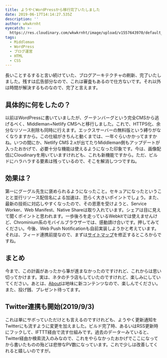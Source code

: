 ```yaml
---
title: ようやくWordPressから移行完了いたしました
date: 2019-06-17T14:14:27.535Z
description: ''
author: wkwkrnht
eyecatch: >-
  https://res.cloudinary.com/wkwkrnht/image/upload/v1557643970/default_lpkcun.jpg
tags:
  - Middleman
  - WordPress
  - ブログ運営
  - HTML
  - CSS
---
```

長いことするすると言い続けていた、ブログアーキテクチャの刷新、完了いたしました。残すは広告部分なので、これは審査もあるので仕方ないです。それ以外は時間が解決するものなので、完了と言えます。

## 具体的に何をしたの？

以前はWordPressに書いていましたが、グーテンバーグという完全CMSから逃げるべく、Middleman+Netlify CMSへと移行しました。これで、HTTPS化、余分なリソース削除も同時に行えます。エックスサーバーの無料版という縛りがなくなりますから。この仕組がきちんと動くまでは、一年ぐらいかかってますかね。いつの間にか、Netlify CMS 2.xが出てたりMiddleman側もアップデートが入ったおかげで、必要十分な機能は使えるようになった印象です。今は、画像配信にCloudinaryを用いていますけれども、これも新機能ですから。ただ、ビルドにハラハラする要素は残っているので、そこを解消しつつですね。

## 効果は？

第一にグーグル先生に褒められるようになったこと。セキュアになったということと並行リソース配信名による加速は、恐らく大きいポイントでしょう。また、最新の技術に対応しやすくなったので、その恩恵を受けようと、Service Worker、Web Manifest、Native Shareは取り入れています。シェアは目に見えて聞くポイントと思われます。一歩後ろを走っているWebkitでは使えませんけど、Chrominium系のモバイルブラウザーでは、感動請け合いです。押してみてください。今後、Web Push Notificationも自前実装しようかと考えています。それは、フィード連携前提なので、まずは[サイトマップ](https://wkwkrnht.netlify.com/sitemap.xml)を修正するところからですね。

## まとめ

今まで、この計画があったから筆が進まなかったのですけれど、これからは思い切ってかけます。実は、ネタのチラ店もしていたのですけれど、楽しみにしていてください。あとは、[About](https://wkwkrnht.netlify.com/about)は地味に新コンテンツなので、楽しんでください。また、投げ銭、プレゼント待ってます。

## Twitter連携も開始(2019/9/3)

これは単にサボっていただけとも言えるのですけれども、ようやく更新通知をTwitterにも流すように変更を加えました。ビルド完了時、あるいはRSS更新時にフックして、IFTTT経由で流す仕組みです。過去のデーターみていると、Twitter経由か検索流入のみなので、これをやらなかったおかげでここになってから書いたものの殆どは悲惨なPV数になっています。これで少しは改善してくれると嬉しいのですが。
